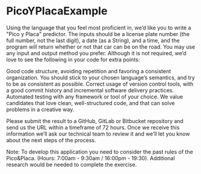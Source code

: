 # PicoYPlacaExample

Using the language that you feel most proficient in, we’d like you to write a "Pico y Placa" predictor. The inputs should be a license plate number (the full number, not the last digit), a date (as a String), and a time, and the program will return whether or not that car can be on the road. You may use any input and output method you prefer. Although it is not required, we’d love to see the following in your code for extra points:

Good code structure, avoiding repetition and favoring a consistent organization. You should stick to your chosen language’s semantics, and try to be as consistent as possible.
Correct usage of version control tools, with a good commit history and incremental software delivery practices.
Automated testing with any framework or tool of your choice.
We value candidates that love clean, well-structured code, and that can solve problems in a creative way.

Please submit the result to a GitHub, GitLab or Bitbucket repository and send us the URL within a timeframe of 72 hours. Once we receive this information we’ll ask our technical team to review it and we’ll let you know about the next steps of the process.


Note: To develop this application you need to consider the past rules of the Pico&Placa. (Hours: 7:00am - 9:30am / 16:00pm - 19:30). Additional research would be needed to complete the exercise. ​
